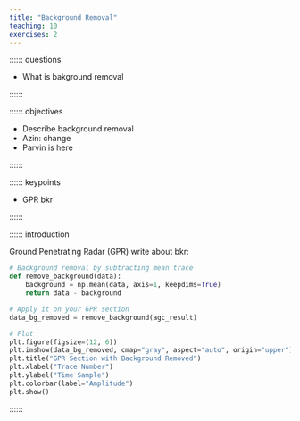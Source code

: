 ```yaml
---
title: "Background Removal"
teaching: 10
exercises: 2
---
```


:::::: questions

- What is bakground removal

::::::

:::::: objectives

- Describe background removal
- Azin: change
- Parvin is here

::::::

:::::: keypoints

- GPR bkr

::::::

:::::: introduction

Ground Penetrating Radar (GPR) write about bkr:

```python
# Background removal by subtracting mean trace
def remove_background(data):
    background = np.mean(data, axis=1, keepdims=True)
    return data - background

# Apply it on your GPR section
data_bg_removed = remove_background(agc_result)

# Plot
plt.figure(figsize=(12, 6))
plt.imshow(data_bg_removed, cmap="gray", aspect="auto", origin="upper")
plt.title("GPR Section with Background Removed")
plt.xlabel("Trace Number")
plt.ylabel("Time Sample")
plt.colorbar(label="Amplitude")
plt.show()
```






::::::
